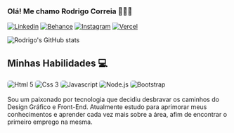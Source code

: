 
### Olá! Me chamo Rodrigo Correia 👋🏼🎶

[![Linkedin](https://img.shields.io/badge/LinkedIn-000000?style=for-the-badge&logo=linkedin&logoColor=white)](https://www.linkedin.com/in/roddcorreiadev/)
[![Behance](https://img.shields.io/badge/-Behance-000000?style=for-the-badge&logo=behance&logoColor=white)](https://www.behance.net/rodrigocorreia25)
[![Instagram]( 	https://img.shields.io/badge/Instagram-000000?style=for-the-badge&logo=instagram&logoColor=white)](https://www.instagram.com/rodd.bass/)
[![Vercel](https://img.shields.io/badge/Vercel-000000?style=for-the-badge&logo=vercel&logoColor=white)](https://www.vercel.com/Devrodd)


![Rodrigo's GitHub stats](https://github-readme-stats.vercel.app/api?username=roddcorreia&show_icons=true&bg_color=000000&text_color=506EFF&border_color=506EFF)


## Minhas Habilidades 💻

<div style="display: inline-block">
    <img align="center" alt="Html 5" src="https://img.shields.io/badge/HTML5-000000?style=for-the-badge&logo=Html5&logoColor=ffffff&_color=506eff" style="border-radius: 5px" />
    <img align="center" alt="Css 3" src="https://img.shields.io/badge/CSS3-000000?style=for-the-badge&logo=css3&logoColor=white" style="border-radius: 5px" />
    <img align="center" alt="Javascript" src="https://img.shields.io/badge/JavaScript-000000?style=for-the-badge&logo=javascript&logoColor=white" style="border-radius: 5px" />
    <img align="center" alt="Node.js" src="https://img.shields.io/badge/Node.js-000000?style=for-the-badge&logo=node.js&logoColor=white" style="border-radius: 5px" />
    <img align="center" alt="Bootstrap" src="https://img.shields.io/badge/Bootstrap-000000?style=for-the-badge&logo=bootstrap&logoColor=white" style="border-radius: 5px" />
</div>

<div><br/>
 Sou um paixonado por tecnologia que decidiu desbravar os caminhos do Design Gráfico e Front-End. Atualmente estudo para aprimorar meus conhecimentos e aprender cada vez mais sobre a área, afim de encontrar o primeiro emprego na mesma.
</div>


